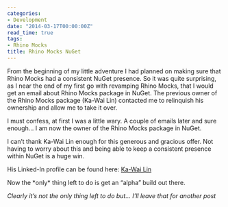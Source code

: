 ```yaml
---
categories:
- Development
date: "2014-03-17T00:00:00Z"
read_time: true
tags:
- Rhino Mocks
title: Rhino Mocks NuGet
---
```


From the beginning of my little adventure I had planned on making sure that Rhino Mocks had a consistent NuGet presence. 
So it was quite surprising, as I near the end of my first go with revamping Rhino Mocks, that I would get an email about Rhino Mocks package in NuGet. 
The previous owner of the Rhino Mocks package (Ka-Wai Lin) contacted me to relinquish his ownership and allow me to take it over.

I must confess, at first I was a little wary. A couple of emails later and sure enough… I am now the owner of the Rhino Mocks package in NuGet.

I can’t thank Ka-Wai Lin enough for this generous and gracious offer. 
Not having to worry about this and being able to keep a consistent presence within NuGet is a huge win.

His Linked-In profile can be found here: [Ka-Wai Lin](http://nl.linkedin.com/pub/ka-wai-lin/0/a34/3a4)

Now the \*only\* thing left to do is get an “alpha” build out there.

_Clearly it’s not the only thing left to do but… I’ll leave that for another post_
